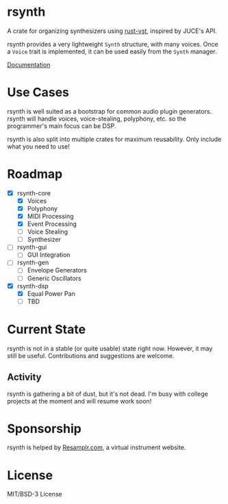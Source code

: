 # rsynth

A crate for organizing synthesizers using [rust-vst](https://github.com/rust-dsp/rust-vst), inspired by JUCE's API.

rsynth provides a very lightweight `Synth` structure, with many voices.  Once a `Voice` trait is implemented, it can be used easily from the `Synth` manager.

[Documentation](https://resamplr.github.io/rsynth)

# Use Cases

rsynth is well suited as a bootstrap for common audio plugin generators.  rsynth will handle voices, voice-stealing, polyphony, etc. so the programmer's main focus can be DSP. 

rsynth is also split into multiple crates for maximum reusability.  Only include what you need to use!

# Roadmap

- [x] rsynth-core
  - [x] Voices
  - [X] Polyphony
  - [X] MIDI Processing
  - [X] Event Processing
  - [ ] Voice Stealing
  - [ ] Synthesizer
- [ ] rsynth-gui
  - [ ] GUI Integration
- [ ] rsynth-gen
  - [ ] Envelope Generators
  - [ ] Generic Oscillators
- [x] rsynth-dsp
  - [x] Equal Power Pan
  - [ ] TBD

# Current State

rsynth is not in a stable (or quite usable) state right now.  However, it may still be useful.  Contributions and suggestions are welcome.

## Activity

rsynth is gathering a bit of dust, but it's not dead.  I'm busy with college projects at the moment and will resume work soon!

# Sponsorship

rsynth is helped by [Resamplr.com](https://resamplr.com/), a virtual instrument website.

# License 

MIT/BSD-3 License
